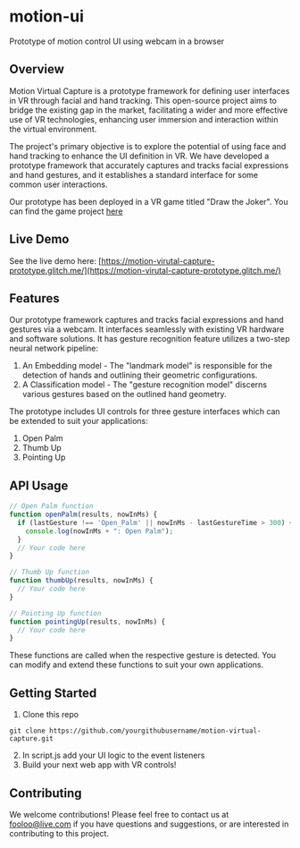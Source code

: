 # motion-ui  
Prototype of motion control UI using webcam in a browser

## Overview  
Motion Virtual Capture is a prototype framework for defining user interfaces in VR through facial and hand tracking. This open-source project aims to bridge the existing gap in the market, facilitating a wider and more effective use of VR technologies, enhancing user immersion and interaction within the virtual environment.

The project's primary objective is to explore the potential of using face and hand tracking to enhance the UI definition in VR. We have developed a prototype framework that accurately captures and tracks facial expressions and hand gestures, and it establishes a standard interface for some common user interactions. 

Our prototype has been deployed in a VR game titled "Draw the Joker". You can find the game project [here](https://github.com/YAQIMIAO/draw-the-joker)

## Live Demo
See the live demo here: [https://motion-virutal-capture-prototype.glitch.me/](https://motion-virutal-capture-prototype.glitch.me/)

## Features

Our prototype framework captures and tracks facial expressions and hand gestures via a webcam. It interfaces seamlessly with existing VR hardware and software solutions. It has gesture recognition feature utilizes a two-step neural network pipeline:

1. An Embedding model - The "landmark model" is responsible for the detection of hands and outlining their geometric configurations.
2. A Classification model - The "gesture recognition model" discerns various gestures based on the outlined hand geometry.

The prototype includes UI controls for three gesture interfaces which can be extended to suit your applications:

1. Open Palm
2. Thumb Up
3. Pointing Up

## API Usage

```javascript
// Open Palm function 
function openPalm(results, nowInMs) {
  if (lastGesture !== 'Open_Palm' || nowInMs - lastGestureTime > 300) {
    console.log(nowInMs + ": Open Palm");
  }
  // Your code here
}

// Thumb Up function
function thumbUp(results, nowInMs) {
  // Your code here
}

// Pointing Up function
function pointingUp(results, nowInMs) {
  // Your code here
}
```

These functions are called when the respective gesture is detected. You can modify and extend these functions to suit your own applications.

## Getting Started

1. Clone this repo
```
git clone https://github.com/yourgithubusername/motion-virtual-capture.git
```
2. In script.js add your UI logic to the event listeners
3. Build your next web app with VR controls!

## Contributing
We welcome contributions! Please feel free to contact us at fooloo@live.com if you have questions and suggestions, or are interested in contributing to this project. 
